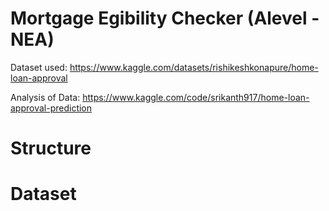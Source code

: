 # Mortgage Egibility Checker (Alevel - NEA)

Dataset used: https://www.kaggle.com/datasets/rishikeshkonapure/home-loan-approval

Analysis of Data: https://www.kaggle.com/code/srikanth917/home-loan-approval-prediction

# Structure

# Dataset


